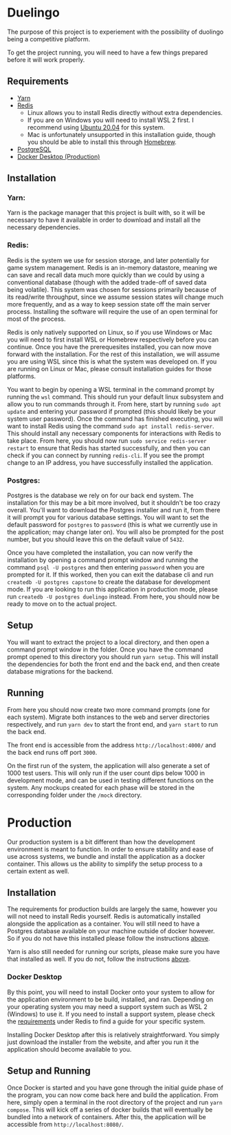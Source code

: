 # Duelingo

The purpose of this project is to experiement with the possibility of duolingo being a competitive platform.

To get the project running, you will need to have a few things prepared before it will work properly.

## Requirements

- [Yarn](https://classic.yarnpkg.com/en/docs/install/)
- [Redis](https://www.digitalocean.com/community/tutorials/how-to-install-and-secure-redis-on-ubuntu-20-04)
  - Linux allows you to install Redis directly without extra dependencies.
  - If you are on Windows you will need to install WSL 2 first. I recommend using [Ubuntu 20.04](https://www.microsoft.com/en-us/p/ubuntu-2004-lts/9n6svws3rx71) for this system.
  - Mac is unfortunately unsupported in this installation guide, though you should be able to install this through [Homebrew](https://phoenixnap.com/kb/install-redis-on-mac).
- [PostgreSQL](https://www.postgresql.org/)
- [Docker Desktop (Production)](https://www.docker.com/products/docker-desktop) 

## Installation

### Yarn:

Yarn is the package manager that this project is built with, so it will be necessary to have it available in order to download and install all the necessary dependencies.

### Redis: 

Redis is the system we use for session storage, and later potentially for game system management. Redis is an in-memory datastore, meaning we can save and recall data much more quickly than we could by using a conventional database (though with the added trade-off of saved data being volatile). This system was chosen for sessions primarily because of its read/write throughput, since we assume session states will change much more frequently, and as a way to keep session state off the main server process. Installing the software will require the use of an open terminal for most of the process.

Redis is only natively supported on Linux, so if you use Windows or Mac you will need to first install WSL or Homebrew respectively before you can continue. Once you have the prerequesites installed, you can now move forward with the installation. For the rest of this installation, we will assume you are using WSL since this is what the system was developed on. If you are running on Linux or Mac, please consult installation guides for those platforms.

You want to begin by opening a WSL terminal in the command prompt by running the `wsl` command. This should run your default linux subsystem and allow you to run commands through it. From here, start by running `sudo apt update` and entering your password if prompted (this should likely be your system user password). Once the command has finished executing, you will want to install Redis using the command `sudo apt install redis-server`. This should install any necessary components for interactions with Redis to take place. From here, you should now run `sudo service redis-server restart` to ensure that Redis has started successfully, and then you can check if you can connect by running `redis-cli`. If you see the prompt change to an IP address, you have successfully installed the application.

### Postgres:

Postgres is the database we rely on for our back end system. The installation for this may be a bit more involved, but it shouldn't be too crazy overall. You'll want to download the Postgres installer and run it, from there it will prompt you for various database settings. You will want to set the default password for `postgres` to `password` (this is what we currently use in the application; may change later on). You will also be prompted for the post number, but you should leave this on the default value of `5432`.

Once you have completed the installation, you can now verify the installation by opening a command prompt window and running the command `psql -U postgres` and then entering `password` when you are prompted for it. If this worked, then you can exit the database cli and run `createdb -U postgres capstone` to create the database for development mode. If you are looking to run this application in production mode, please run `createdb -U postgres duelingo` instead. From here, you should now be ready to move on to the actual project.

## Setup

You will want to extract the project to a local directory, and then open a command prompt window in the folder. Once you have the command prompt opened to this directory you should run `yarn setup`. This will install the dependencies for both the front end and the back end, and then create database migrations for the backend.

## Running

From here you should now create two more command prompts (one for each system). Migrate both instances to the web and server directories respectively, and run `yarn dev` to start the front end, and `yarn start` to run the back end.

The front end is accessible from the address `http://localhost:4000/` and the back end runs off port `3000`. 

On the first run of the system, the application will also generate a set of 1000 test users. This will only run if the user count dips below 1000 in development mode, and can be used in testing different functions on the system. Any mockups created for each phase will be stored in the corresponding folder under the `/mock` directory.

# Production 

Our production system is a bit different than how the development environment is meant to function. In order to ensure stability and ease of use across systems, we bundle and install the application as a docker container. This allows us the ability to simplify the setup process to a certain extent as well.

## Installation

The requirements for production builds are largely the same, however you will not need to install Redis yourself. Redis is automatically installed alongside the application as a container. You will still need to have a Postgres database available on your machine outside of docker however. So if you do not have this installed please follow the instructions [above](#postgres).

Yarn is also still needed for running our scripts, please make sure you have that installed as well. If you do not, follow the instructions [above](#yarn).

### Docker Desktop

By this point, you will need to install Docker onto your system to allow for the application environment to be build, installed, and ran. Depending on your operating system you may need a support system such as WSL 2 (Windows) to use it. If you need to install a support system, please check the [requirements](#requirements) under Redis to find a guide for your specific system.

Installing Docker Desktop after this is relatively straightforward. You simply just download the installer from the website, and after you run it the application should become available to you.

## Setup and Running

Once Docker is started and you have gone through the initial guide phase of the program, you can now come back here and build the application. From here, simply open a terminal in the root directory of the project and run `yarn compose`. This will kick off a series of docker builds that will eventually be bundled into a network of containers. After this, the application will be accessible from `http://localhost:8080/`.